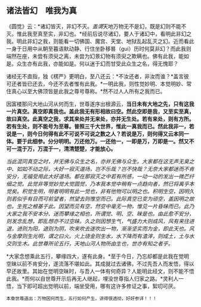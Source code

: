 ##  诸法皆幻　唯我为真

《圆觉》云：*诸幻皆灭，非幻不灭。*盖谓*天地万物无不是幻，既是幻则不能不灭。惟此我至真至实，非幻也。*经前后说尽诸幻，要人于诸幻中，看明此非幻之我。明此非幻之我，则能看一切佛国、魔宫、天堂、地狱乱起乱灭之幻。近而看此一身于日用中从朝至暮语默动静、行住坐卧移晷（gui）历时何莫非幻？而此我则端然在座，未尝有须臾之离，未尝为幻景幻物有须臾之欺瞒也。佛有此我，能如是。众生亦有此我，亦能如是。何以迷于幻而甘受此众生之名，得无愧耶？

诸经无不直指，独《楞严》更明白，至八还云：*不汝还者，非汝而谁？*盖言彼可还者皆已还去，今还不去者惟有此我。*一明此我，则性觉妙明、本觉明妙、常住真心以至大佛顶皆是此我之尊号尊称。*然不过人人所有之我而已。

因富楼那问大地山河从何而生，世尊遂序出根源云，**当日未有大地之先，只有这我一片真空。真空即真我也。盖此我无有形相故曰空。然此空即是我，又至实至真，故曰真空。此真空之我，求其来处并无来处，亦并无生处。若有来处，则有方所。若有生处，则不能号为至尊。普照三千大世界，惟此一真我而已。然此我非一，若说是一，则今日何得有此不可说不可说之数之人？若说是万，则何得又云本同一体。要于此细参。分分明明。万还他万。一还他一，一即是万，万即是一。然又不可一混于万，万混于一，清清楚楚，才能放心。**

*当此混同真空之时，并无佛与众生之名，亦并无佛与众生。大家都在这无声无臭之中、如如不动之际，大好一寂灭道场，岂不乐哉？岂不快哉？无奈大家都迷而不肯安分，无福受用此大好道场。都在那寂灭之中若有所感，一动一动的发出一微芒纤细之觉。此觉非等觉妙觉大觉圆觉，乃本我本觉中稍有一点趋向者，然已将离乎本觉矣。积觉生明，明者明明有此一觉也，非有他物可以明之也。积明生空，因明久则若似乎有目而可前望者，然望去则惟空而已。此际真空已变为顽空，盖因明之故也。生死之根基于此。因望而见有空，然空中毫无一物，惟见一片昏昧而已。此乃大家之我不安本分、迷而攀缘之相也，所谓觉、明、空、昧是也。由此愈不安分，则发念乱想，即乱想亦不过空昧。久之则因想生气，气盛力大则成风，风有来往进退，进则为阳，退则为阴，吹来吹去遂吹出一物，渐渐坚实而为金，即此天也。风与金摩则生光明，谓之曰火。火上烧金则生水，水下降而有渣滓，则成土，土与水交则生木。此世尊所论五行，天地山河人物所由生也，世亦有知之者乎。*

*大家念想乘此五行，攀缘四大，遂有此身。*至于今日，乃忘却都是此我在觉明空昧以前不肯安分，遂流落不堪如此。其成就过去诸佛，不过先吾人而发悟，得以早还故里。其始在觉明空昧时，与吾人一体有何奇异？人能明此经文，则不能不悟此我。*而何以自世尊开示后再无人继起，埋没世尊指人归家之路。*灵利人一悟，当下即可超出觉明以前，端坐受用，哪有这许多修证之事，絮叨可厌。

```yang
本章世尊道出：万物因何而生，五行如何产生，讲得很透彻，好好参详！！！
```

